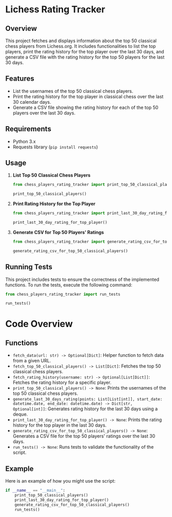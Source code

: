 # Lichess Rating Tracker

## Overview
This project fetches and displays information about the top 50 classical chess players from Lichess.org. It includes functionalities to list the top players, print the rating history for the top player over the last 30 days, and generate a CSV file with the rating history for the top 50 players for the last 30 days.

## Features
- List the usernames of the top 50 classical chess players.
- Print the rating history for the top player in classical chess over the last 30 calendar days.
- Generate a CSV file showing the rating history for each of the top 50 players over the last 30 days.

## Requirements
- Python 3.x
- Requests library (`pip install requests`)

## Usage

1. **List Top 50 Classical Chess Players**
    ```python
    from chess_players_rating_tracker import print_top_50_classical_players

    print_top_50_classical_players()
    ```

2. **Print Rating History for the Top Player**
    ```python
    from chess_players_rating_tracker import print_last_30_day_rating_for_top_player

    print_last_30_day_rating_for_top_player()
    ```

3. **Generate CSV for Top 50 Players' Ratings**
    ```python
    from chess_players_rating_tracker import generate_rating_csv_for_top_50_classical_players

    generate_rating_csv_for_top_50_classical_players()
    ```

## Running Tests
This project includes tests to ensure the correctness of the implemented functions. To run the tests, execute the following command:
```python
from chess_players_rating_tracker import run_tests

run_tests()
```

# Code Overview

## Functions

- `fetch_data(url: str) -> Optional[Dict]`: Helper function to fetch data from a given URL.
- `fetch_top_50_classical_players() -> List[Dict]`: Fetches the top 50 classical chess players.
- `fetch_rating_history(username: str) -> Optional[List[Dict]]`: Fetches the rating history for a specific player.
- `print_top_50_classical_players() -> None`: Prints the usernames of the top 50 classical chess players.
- `generate_last_30_days_rating(points: List[List[int]], start_date: datetime.date, end_date: datetime.date) -> Dict[str, Optional[int]]`: Generates rating history for the last 30 days using a deque.
- `print_last_30_day_rating_for_top_player() -> None`: Prints the rating history for the top player in the last 30 days.
- `generate_rating_csv_for_top_50_classical_players() -> None`: Generates a CSV file for the top 50 players' ratings over the last 30 days.
- `run_tests() -> None`: Runs tests to validate the functionality of the script.

## Example

Here is an example of how you might use the script:

```python
if __name__ == "__main__":
    print_top_50_classical_players()
    print_last_30_day_rating_for_top_player()
    generate_rating_csv_for_top_50_classical_players()
    run_tests()
